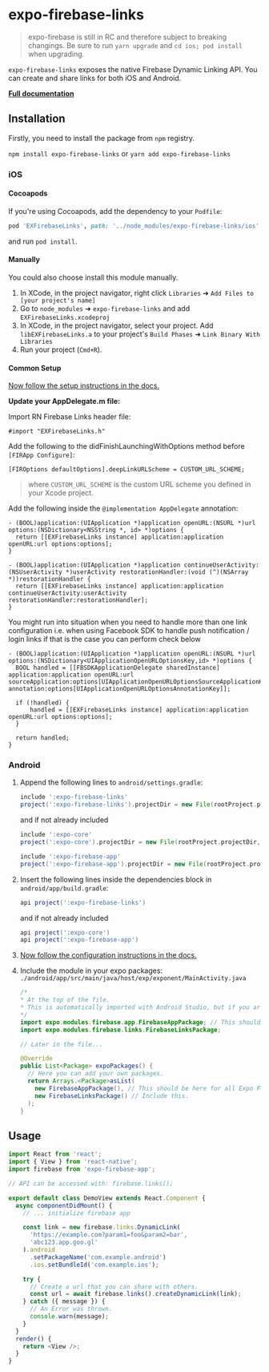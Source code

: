 # expo-firebase-links

> expo-firebase is still in RC and therefore subject to breaking changings. Be sure to run `yarn upgrade` and `cd ios; pod install` when upgrading.

`expo-firebase-links` exposes the native Firebase Dynamic Linking API. You can create and share links for both iOS and Android.

[**Full documentation**](https://rnfirebase.io/docs/master/links/reference/links)

## Installation

Firstly, you need to install the package from `npm` registry.

`npm install expo-firebase-links` or `yarn add expo-firebase-links`

### iOS

#### Cocoapods

If you're using Cocoapods, add the dependency to your `Podfile`:

```ruby
pod 'EXFirebaseLinks', path: '../node_modules/expo-firebase-links/ios'
```

and run `pod install`.

#### Manually

You could also choose install this module manually.

1.  In XCode, in the project navigator, right click `Libraries` ➜ `Add Files to [your project's name]`
2.  Go to `node_modules` ➜ `expo-firebase-links` and add `EXFirebaseLinks.xcodeproj`
3.  In XCode, in the project navigator, select your project. Add `libEXFirebaseLinks.a` to your project's `Build Phases` ➜ `Link Binary With Libraries`
4.  Run your project (`Cmd+R`).

#### Common Setup

[Now follow the setup instructions in the docs.](https://rnfirebase.io/docs/master/links/ios#Configure-XCode)

**Update your AppDelegate.m file:**

Import RN Firebase Links header file:

```objc
#import "EXFirebaseLinks.h"
```

Add the following to the didFinishLaunchingWithOptions method before `[FIRApp Configure]`:

```objc
[FIROptions defaultOptions].deepLinkURLScheme = CUSTOM_URL_SCHEME;
```

> where `CUSTOM_URL_SCHEME` is the custom URL scheme you defined in your Xcode project.

Add the following inside the `@implementation AppDelegate` annotation:

```objc
- (BOOL)application:(UIApplication *)application openURL:(NSURL *)url options:(NSDictionary<NSString *, id> *)options {
  return [[EXFirebaseLinks instance] application:application openURL:url options:options];
}

- (BOOL)application:(UIApplication *)application continueUserActivity:(NSUserActivity *)userActivity restorationHandler:(void (^)(NSArray *))restorationHandler {
  return [[EXFirebaseLinks instance] application:application continueUserActivity:userActivity restorationHandler:restorationHandler];
}
```

You might run into situation when you need to handle more than one link configuration
i.e. when using Facebook SDK to handle push notification / login links
if that is the case you can perform check below

```objc
- (BOOL)application:(UIApplication *)application openURL:(NSURL *)url options:(NSDictionary<UIApplicationOpenURLOptionsKey,id> *)options {
  BOOL handled = [[FBSDKApplicationDelegate sharedInstance] application:application openURL:url sourceApplication:options[UIApplicationOpenURLOptionsSourceApplicationKey] annotation:options[UIApplicationOpenURLOptionsAnnotationKey]];

  if (!handled) {
      handled = [[EXFirebaseLinks instance] application:application openURL:url options:options];
  }

  return handled;
}
```

### Android

1.  Append the following lines to `android/settings.gradle`:

    ```gradle
    include ':expo-firebase-links'
    project(':expo-firebase-links').projectDir = new File(rootProject.projectDir, '../node_modules/expo-firebase-links/android')
    ```

    and if not already included

    ```gradle
    include ':expo-core'
    project(':expo-core').projectDir = new File(rootProject.projectDir, '../node_modules/expo-core/android')

    include ':expo-firebase-app'
    project(':expo-firebase-app').projectDir = new File(rootProject.projectDir, '../node_modules/expo-firebase-app/android')
    ```

2.  Insert the following lines inside the dependencies block in `android/app/build.gradle`:
    ```gradle
    api project(':expo-firebase-links')
    ```
    and if not already included
    ```gradle
    api project(':expo-core')
    api project(':expo-firebase-app')
    ```
3.  [Now follow the configuration instructions in the docs.](https://rnfirebase.io/docs/master/links/android#Configure-Android-Project)

4.  Include the module in your expo packages: `./android/app/src/main/java/host/exp/exponent/MainActivity.java`

    ```java
    /*
    * At the top of the file.
    * This is automatically imported with Android Studio, but if you are in any other editor you will need to manually import the module.
    */
    import expo.modules.firebase.app.FirebaseAppPackage; // This should be here for all Expo Firebase features.
    import expo.modules.firebase.links.FirebaseLinksPackage;

    // Later in the file...

    @Override
    public List<Package> expoPackages() {
      // Here you can add your own packages.
      return Arrays.<Package>asList(
        new FirebaseAppPackage(), // This should be here for all Expo Firebase features.
        new FirebaseLinksPackage() // Include this.
      );
    }
    ```

## Usage

```javascript
import React from 'react';
import { View } from 'react-native';
import firebase from 'expo-firebase-app';

// API can be accessed with: firebase.links();

export default class DemoView extends React.Component {
  async componentDidMount() {
    // ... initialize firebase app

    const link = new firebase.links.DynamicLink(
      'https://example.com?param1=foo&param2=bar',
      'abc123.app.goo.gl'
    ).android
      .setPackageName('com.example.android')
      .ios.setBundleId('com.example.ios');

    try {
      // Create a url that you can share with others.
      const url = await firebase.links().createDynamicLink(link);
    } catch ({ message }) {
      // An Error was thrown.
      console.warn(message);
    }
  }
  render() {
    return <View />;
  }
}
```
